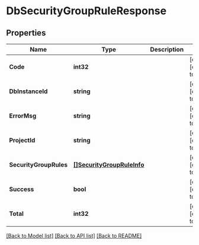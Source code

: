# DbSecurityGroupRuleResponse

## Properties
Name | Type | Description | Notes
------------ | ------------- | ------------- | -------------
**Code** | **int32** |  | [optional] [default to null]
**DbInstanceId** | **string** |  | [optional] [default to null]
**ErrorMsg** | **string** |  | [optional] [default to null]
**ProjectId** | **string** |  | [optional] [default to null]
**SecurityGroupRules** | [**[]SecurityGroupRuleInfo**](SecurityGroupRuleInfo.md) |  | [optional] [default to null]
**Success** | **bool** |  | [optional] [default to null]
**Total** | **int32** |  | [optional] [default to null]

[[Back to Model list]](../README.md#documentation-for-models) [[Back to API list]](../README.md#documentation-for-api-endpoints) [[Back to README]](../README.md)


